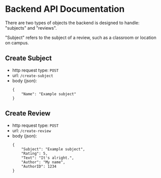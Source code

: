 
# Backend API Documentation

There are two types of objects the backend is designed to handle: "subjects" and "reviews".

"Subject" refers to the subject of a review, such as a classroom or location on campus.


## Create Subject

- http request type: `POST`
- url: `/create-subject`
- body (json):
  ```
  {
      "Name": "Example subject"
  }
  ```

## Create Review

- http request type: `POST`
- url: `/create-review`
- body (json):
  ```
  {
      "Subject": "Example subject",
      "Rating": 5,
      "Text": "It's alright.",
      "Author": "My name",
      "AuthorID": 1234
  }
  ```
